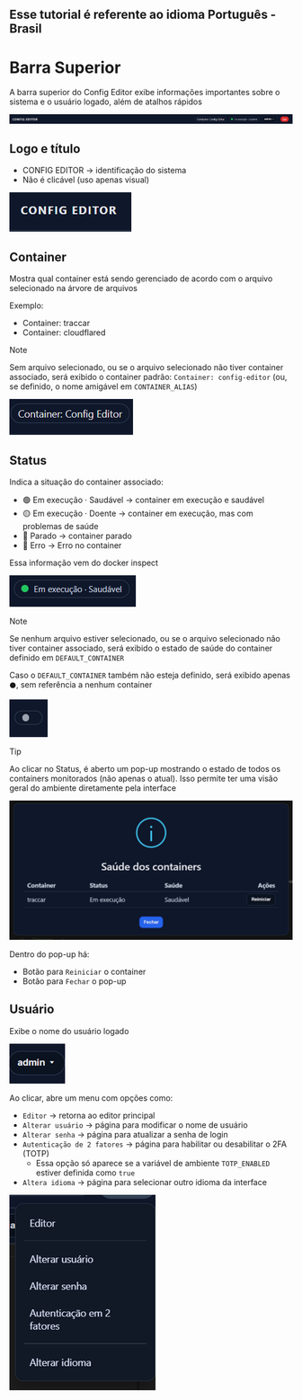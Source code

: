 ## Esse tutorial é referente ao idioma Português - Brasil

# Barra Superior

A barra superior do Config Editor exibe informações importantes sobre o sistema e o usuário logado, além de atalhos rápidos

![Barra Superior](/documentation/images/barra_superior.png)

## Logo e título

- CONFIG EDITOR → identificação do sistema
- Não é clicável (uso apenas visual)

![Logo e Título](/documentation/images/title.png)

## Container

Mostra qual container está sendo gerenciado de acordo com o arquivo selecionado na árvore de arquivos

Exemplo:
- Container: traccar
- Container: cloudflared

> [!NOTE]
> Sem arquivo selecionado, ou se o arquivo selecionado não tiver container associado, será exibido o container padrão: `Container: config-editor` (ou, se definido, o nome amigável em `CONTAINER_ALIAS`)

![Container](/documentation/images/container.png)

## Status

Indica a situação do container associado:

- 🟢 Em execução · Saudável → container em execução e saudável
- 🟡 Em execução · Doente → container em execução, mas com problemas de saúde
- 🔴 Parado → container parado
- 🔴 Erro → Erro no container

Essa informação vem do docker inspect

![Status do Container](/documentation/images/status_pt.png)

> [!NOTE]
> Se nenhum arquivo estiver selecionado, ou se o arquivo selecionado não tiver container associado, será exibido o estado de saúde do container definido em `DEFAULT_CONTAINER`
> 
> Caso o `DEFAULT_CONTAINER` também não esteja definido, será exibido apenas `⚫`, sem referência a nenhum container

![Status do Container Erro](/documentation/images/container_erro.png)

> [!TIP]
> Ao clicar no Status, é aberto um pop-up mostrando o estado de todos os containers monitorados (não apenas o atual). Isso permite ter uma visão geral do ambiente diretamente pela interface

![Pop-up do Container](/documentation/images/pop-up_containers_pt.png)

Dentro do pop-up há:
- Botão para `Reiniciar` o container  
- Botão para `Fechar` o pop-up

## Usuário

Exibe o nome do usuário logado

![Usuário](/documentation/images/user.png)

Ao clicar, abre um menu com opções como:

- `Editor` → retorna ao editor principal
- `Alterar usuário` → página para modificar o nome de usuário
- `Alterar senha` → página para atualizar a senha de login
- `Autenticação de 2 fatores` → página para habilitar ou desabilitar o 2FA (TOTP)
  - Essa opção só aparece se a variável de ambiente `TOTP_ENABLED` estiver definida como `true`
- `Altera idioma` → página para selecionar outro idioma da interface

![Menu](/documentation/images/menu_br.png)